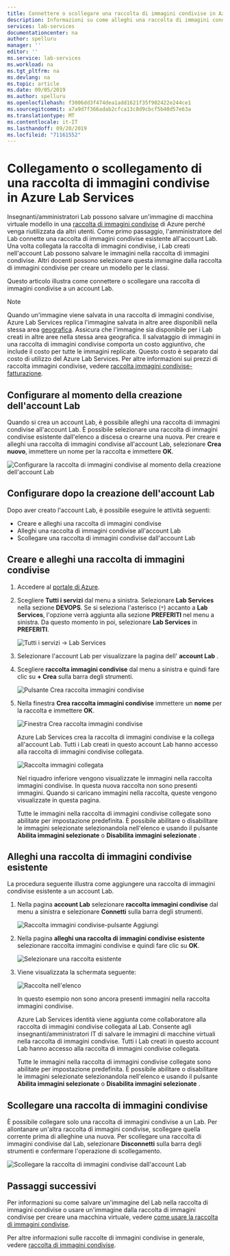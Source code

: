 ```yaml
---
title: Connettere o scollegare una raccolta di immagini condivise in Azure Lab Services | Microsoft Docs
description: Informazioni su come alleghi una raccolta di immagini condivise a un Lab in Azure Lab Services.
services: lab-services
documentationcenter: na
author: spelluru
manager: ''
editor: ''
ms.service: lab-services
ms.workload: na
ms.tgt_pltfrm: na
ms.devlang: na
ms.topic: article
ms.date: 09/05/2019
ms.author: spelluru
ms.openlocfilehash: f3006dd3f474dea1add1621f35f902422e244ce1
ms.sourcegitcommit: a7a9d7f366adab2cfca13c8d9cbcf5b40d57e63a
ms.translationtype: MT
ms.contentlocale: it-IT
ms.lasthandoff: 09/20/2019
ms.locfileid: "71161552"
---
```

# <a name="attach-or-detach-a-shared-image-gallery-in-azure-lab-services"></a>Collegamento o scollegamento di una raccolta di immagini condivise in Azure Lab Services
Insegnanti/amministratori Lab possono salvare un'immagine di macchina virtuale modello in una [raccolta di immagini condivise](../../virtual-machines/windows/shared-image-galleries.md) di Azure perché venga riutilizzata da altri utenti. Come primo passaggio, l'amministratore del Lab connette una raccolta di immagini condivise esistente all'account Lab. Una volta collegata la raccolta di immagini condivise, i Lab creati nell'account Lab possono salvare le immagini nella raccolta di immagini condivise. Altri docenti possono selezionare questa immagine dalla raccolta di immagini condivise per creare un modello per le classi. 

Questo articolo illustra come connettere o scollegare una raccolta di immagini condivise a un account Lab. 

> [!NOTE]
> Quando un'immagine viene salvata in una raccolta di immagini condivise, Azure Lab Services replica l'immagine salvata in altre aree disponibili nella stessa area [geografica](https://azure.microsoft.com/global-infrastructure/geographies/). Assicura che l'immagine sia disponibile per i Lab creati in altre aree nella stessa area geografica. Il salvataggio di immagini in una raccolta di immagini condivise comporta un costo aggiuntivo, che include il costo per tutte le immagini replicate. Questo costo è separato dal costo di utilizzo del Azure Lab Services. Per altre informazioni sui prezzi di raccolta immagini condivise, vedere [raccolta immagini condivise-fatturazione]( https://docs.microsoft.com/en-us/azure/virtual-machines/windows/shared-image-galleries#billing).


## <a name="configure-at-the-time-of-lab-account-creation"></a>Configurare al momento della creazione dell'account Lab
Quando si crea un account Lab, è possibile alleghi una raccolta di immagini condivise all'account Lab. È possibile selezionare una raccolta di immagini condivise esistente dall'elenco a discesa o crearne una nuova. Per creare e alleghi una raccolta di immagini condivise all'account Lab, selezionare **Crea nuovo**, immettere un nome per la raccolta e immettere **OK**. 

![Configurare la raccolta di immagini condivise al momento della creazione dell'account Lab](../media/how-to-use-shared-image-gallery/new-lab-account.png)

## <a name="configure-after-the-lab-account-is-created"></a>Configurare dopo la creazione dell'account Lab
Dopo aver creato l'account Lab, è possibile eseguire le attività seguenti:

- Creare e alleghi una raccolta di immagini condivise
- Alleghi una raccolta di immagini condivise all'account Lab
- Scollegare una raccolta di immagini condivise dall'account Lab

## <a name="create-and-attach-a-shared-image-gallery"></a>Creare e alleghi una raccolta di immagini condivise
1. Accedere al [portale di Azure](https://portal.azure.com).
2. Scegliere **Tutti i servizi** dal menu a sinistra. Selezionare **Lab Services** nella sezione **DEVOPS**. Se si seleziona l'asterisco (`*`) accanto a **Lab Services**, l'opzione verrà aggiunta alla sezione **PREFERITI** nel menu a sinistra. Da questo momento in poi, selezionare **Lab Services** in **PREFERITI**.

    ![Tutti i servizi -> Lab Services](../media/tutorial-setup-lab-account/select-lab-accounts-service.png)
3. Selezionare l'account Lab per visualizzare la pagina dell' **account Lab** . 
4. Scegliere **raccolta immagini condivise** dal menu a sinistra e quindi fare clic su **+ Crea** sulla barra degli strumenti.  

    ![Pulsante Crea raccolta immagini condivise](../media/how-to-use-shared-image-gallery/new-shared-image-gallery-button.png)
5. Nella finestra **Crea raccolta immagini condivise** immettere un **nome** per la raccolta e immettere **OK**. 

    ![Finestra Crea raccolta immagini condivise](../media/how-to-use-shared-image-gallery/create-shared-image-gallery-window.png)

    Azure Lab Services crea la raccolta di immagini condivise e la collega all'account Lab. Tutti i Lab creati in questo account Lab hanno accesso alla raccolta di immagini condivise collegata. 

    ![Raccolta immagini collegata](../media/how-to-use-shared-image-gallery/image-gallery-in-list.png)

    Nel riquadro inferiore vengono visualizzate le immagini nella raccolta immagini condivise. In questa nuova raccolta non sono presenti immagini. Quando si caricano immagini nella raccolta, queste vengono visualizzate in questa pagina.     

    Tutte le immagini nella raccolta di immagini condivise collegate sono abilitate per impostazione predefinita. È possibile abilitare o disabilitare le immagini selezionate selezionandola nell'elenco e usando il pulsante **Abilita immagini selezionate** o **Disabilita immagini selezionate** .

## <a name="attach-an-existing-shared-image-gallery"></a>Alleghi una raccolta di immagini condivise esistente
La procedura seguente illustra come aggiungere una raccolta di immagini condivise esistente a un account Lab. 

1. Nella pagina **account Lab** selezionare **raccolta immagini condivise** dal menu a sinistra e selezionare **Connetti** sulla barra degli strumenti. 

    ![Raccolta immagini condivise-pulsante Aggiungi](../media/how-to-use-shared-image-gallery/sig-attach-button.png)
5. Nella pagina **alleghi una raccolta di immagini condivise esistente** selezionare raccolta immagini condivise e quindi fare clic su **OK**.

    ![Selezionare una raccolta esistente](../media/how-to-use-shared-image-gallery/select-image-gallery.png)
6. Viene visualizzata la schermata seguente: 

    ![Raccolta nell'elenco](../media/how-to-use-shared-image-gallery/my-gallery-in-list.png)
    
    In questo esempio non sono ancora presenti immagini nella raccolta immagini condivise.

    Azure Lab Services identità viene aggiunta come collaboratore alla raccolta di immagini condivise collegata al Lab. Consente agli insegnanti/amministratori IT di salvare le immagini di macchine virtuali nella raccolta di immagini condivise. Tutti i Lab creati in questo account Lab hanno accesso alla raccolta di immagini condivise collegata. 

    Tutte le immagini nella raccolta di immagini condivise collegate sono abilitate per impostazione predefinita. È possibile abilitare o disabilitare le immagini selezionate selezionandola nell'elenco e usando il pulsante **Abilita immagini selezionate** o **Disabilita immagini selezionate** . 

## <a name="detach-a-shared-image-gallery"></a>Scollegare una raccolta di immagini condivise
È possibile collegare solo una raccolta di immagini condivise a un Lab. Per allontanare un'altra raccolta di immagini condivise, scollegare quella corrente prima di alleghine una nuova. Per scollegare una raccolta di immagini condivise dal Lab, selezionare **Disconnetti** sulla barra degli strumenti e confermare l'operazione di scollegamento. 

![Scollegare la raccolta di immagini condivise dall'account Lab](../media/how-to-use-shared-image-gallery/detach.png)

## <a name="next-steps"></a>Passaggi successivi
Per informazioni su come salvare un'immagine del Lab nella raccolta di immagini condivise o usare un'immagine dalla raccolta di immagini condivise per creare una macchina virtuale, vedere [come usare la raccolta di immagini condivise](how-to-use-shared-image-gallery.md).

Per altre informazioni sulle raccolte di immagini condivise in generale, vedere [raccolta di immagini condivise](../../virtual-machines/windows/shared-image-galleries.md).
